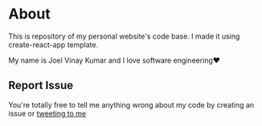 # About

This is repository of my personal website's code base. I made it using create-react-app template.

My name is Joel Vinay Kumar and I love software engineering❤️

## Report Issue

You're totally free to tell me anything wrong about my code by creating an issue or [tweeting to me](https://twitter.com/JoelVinayKumar)